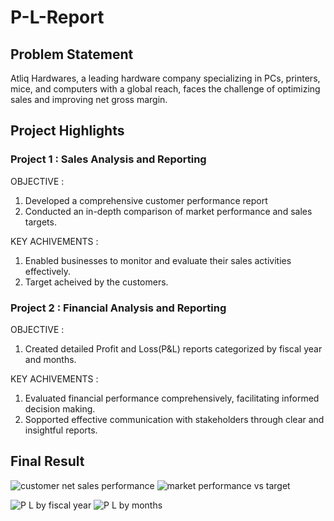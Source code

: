 # P-L-Report

## Problem Statement
Atliq Hardwares, a leading hardware company specializing in PCs, printers, mice, and computers with a global reach, faces the challenge of optimizing sales and improving net gross margin.

## Project Highlights
### Project 1 : Sales Analysis and Reporting
OBJECTIVE :
1. Developed a comprehensive customer performance report
2. Conducted an in-depth comparison of market performance and sales targets.

KEY ACHIVEMENTS :
1. Enabled businesses to monitor and evaluate their sales activities effectively.
2. Target acheived by the customers.

### Project 2 : Financial Analysis and Reporting
OBJECTIVE :
1. Created detailed Profit and Loss(P&L) reports categorized by fiscal year and months.

KEY ACHIVEMENTS :
1. Evaluated financial performance comprehensively, facilitating informed decision making.
2. Sopported effective communication with stakeholders through clear and insightful reports.

## Final Result

![customer net sales performance](https://github.com/user-attachments/assets/58e3b702-8872-454e-bbeb-5a0381cafd5e)
![market performance vs target](https://github.com/user-attachments/assets/918b9562-5454-403c-a2b9-c8205613cc8d)

![P L by fiscal year](https://github.com/user-attachments/assets/c8497144-ea72-46e0-89e7-d122fb681b4d)
![P L by months](https://github.com/user-attachments/assets/eb0cfc95-4003-4dde-a969-7a681287733a)

